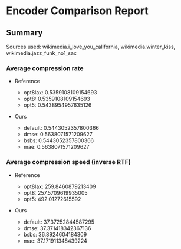 
# Encoder Comparison Report

## Summary

Sources used: wikimedia.i_love_you_california, wikimedia.winter_kiss, wikimedia.jazz_funk_no1_sax

### Average compression rate

  - Reference
    - opt8lax: 0.5359108109154693
    - opt8: 0.5359108109154693
    - opt5: 0.5438954957635126

  - Ours
    - default: 0.5443052357800366
    - dmse: 0.5638071571209627
    - bsbs: 0.5443052357800366
    - mae: 0.5638071571209627


### Average compression speed (inverse RTF)
  - Reference
    - opt8lax: 259.8460879213409
    - opt8: 257.5709619935005
    - opt5: 492.01272615592

  - Ours
    - default: 37.37252844587295
    - dmse: 37.371418342367136
    - bsbs: 36.8924604184309
    - mae: 37.171911348439224


